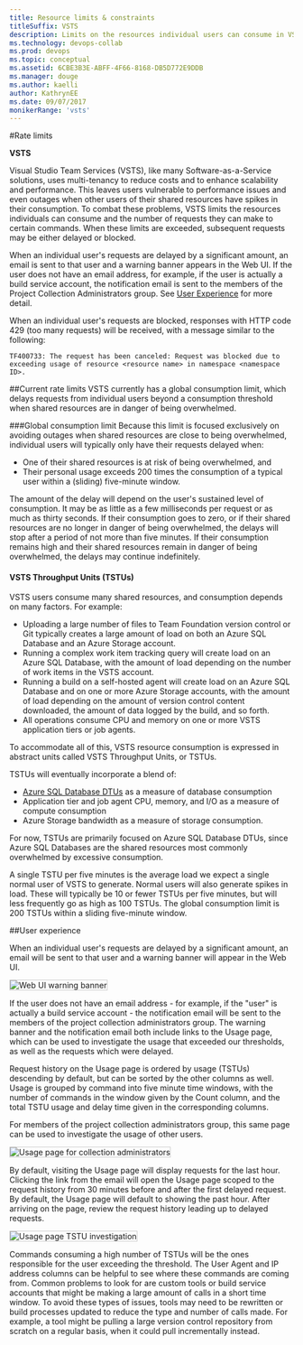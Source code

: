 ```yaml
---
title: Resource limits & constraints  
titleSuffix: VSTS  
description: Limits on the resources individual users can consume in VSTS, and the number of work item tracking requests they can make 
ms.technology: devops-collab
ms.prod: devops
ms.topic: conceptual
ms.assetid: 6CBE3B3E-ABFF-4F66-8168-DB5D772E9DDB  
ms.manager: douge
ms.author: kaelli
author: KathrynEE
ms.date: 09/07/2017
monikerRange: 'vsts'
---
```


<!--- Supports FWLINK: http://go.microsoft.com/fwlink/?LinkId=692096 -->

#Rate limits  

**VSTS**

Visual Studio Team Services (VSTS), like many Software-as-a-Service solutions, uses multi-tenancy to reduce costs and to enhance scalability and performance. This leaves users vulnerable to performance issues and even outages when other users of their shared resources have spikes in their consumption. To combat these problems, VSTS limits the resources individuals can consume and the number of 
requests they can make to certain commands. When these limits are exceeded, subsequent requests may be either delayed or blocked.

When an individual user's requests are delayed by a significant amount, an email is sent to that user and a warning banner appears in the Web UI. If the user does not have an email address, 
for example, if the user is actually a build service account, the notification email is sent to the members of the Project Collection Administrators group. See 
[User Experience](#user-experience) for more detail.

When an individual user's requests are blocked, responses with HTTP code 429 (too many requests) will be received, with a message similar to the following:

```TF400733: The request has been canceled: Request was blocked due to exceeding usage of resource <resource name> in namespace <namespace ID>.```

##Current rate limits
VSTS currently has a global consumption limit, which delays requests from individual users beyond a consumption threshold when shared resources are in danger of being overwhelmed.

###Global consumption limit
Because this limit is focused exclusively on avoiding outages when shared resources are close to being overwhelmed, individual users will typically only have their requests delayed when:

- One of their shared resources is at risk of being overwhelmed, and 
- Their personal usage exceeds 200 times the consumption of a typical user within a (sliding) five-minute window. 

The amount of the delay will depend on the user's sustained level of consumption. It may be as little as a few milliseconds per request or as much as thirty seconds. If their consumption goes to zero, or if their shared resources are no longer in danger of being overwhelmed, the delays will stop after a period of not more than five minutes. If their consumption remains high and their shared resources remain in danger of being overwhelmed, the delays may continue indefinitely.

#### VSTS Throughput Units (TSTUs)  
VSTS users consume many shared resources, and consumption depends on many factors. For example:

- Uploading a large number of files to Team Foundation version control or Git typically creates a large amount of load on both an Azure SQL Database and an Azure Storage account.
- Running a complex work item tracking query will create load on an Azure SQL Database, with the amount of load depending on the number of work items in the VSTS account. 
- Running a build on a self-hosted agent will create load on an Azure SQL Database and on one or more Azure Storage accounts, with the amount of load depending on the amount of version 
control content downloaded, the amount of data logged by the build, and so forth.
- All operations consume CPU and memory on one or more VSTS application tiers or job agents.

To accommodate all of this, VSTS resource consumption is expressed in abstract units called VSTS Throughput Units, or TSTUs.  

TSTUs will eventually incorporate a blend of:

- [Azure SQL Database DTUs](https://azure.microsoft.com/documentation/articles/sql-database-service-tiers) as a measure of database consumption   
- Application tier and job agent CPU, memory, and I/O as a measure of compute consumption   
- Azure Storage bandwidth as a measure of storage consumption.  

For now, TSTUs are primarily focused on Azure SQL Database DTUs, since Azure SQL Databases are the shared resources most commonly overwhelmed by excessive consumption. 

A single TSTU per five minutes is the average load we expect a single normal user of VSTS to generate. Normal users will also generate spikes in load. These will typically
be 10 or fewer TSTUs per five minutes, but will less frequently go as high as 100 TSTUs. The global consumption limit is 200 TSTUs within a sliding five-minute window.

<!---
###Work item tracking request limits
This limit restricts individual users to 5,000 work item tracking (WIT) commands per hour per account. When this rate is exceeded, additional WIT commands will be blocked. When
the user falls back below this rate, the blocking will stop. It is important to note that the hour window is a sliding window.

To avoid disruption of existing applications, the following commands are temporarily whitelisted:

- ```GetWorkItem```
- ```PageWorkitemsById```

To avoid hitting these limits, we recommend:

- Using the reporting APIs (Work item revisions and Work item links) instead of GetWorkItem and PageWorkitemsById.
- Saving work item changes in batches, rather than one at a time.
- Reducing the frequency of running applications which make many WIT requests.

As discussed above, we expect to add additional rate limits over time. And we always reserve the right to slow down or block usage which we believe to be abusive.  
--> 

##User experience

When an individual user's requests are delayed by a significant amount, an email will be sent to that user and a warning banner will appear in the Web UI.  

<img alt="Web UI warning banner" src="./_img/rate-limits/web-ui-warning-banner.png" style="border: 1px solid #CCCCCC" />

If the user does not have an email address - for example, if the "user" is actually a build service account - the notification email will be sent to the members of the project collection 
administrators group. The warning banner and the notification email both include links to the Usage page, which can be used to investigate the usage that exceeded our thresholds, as well 
as the requests which were delayed.

Request history on the Usage page is ordered by usage (TSTUs) descending by default, but can be sorted by the other columns as well. Usage is grouped by command into five minute time windows,
with the number of commands in the window given by the Count column, and the total TSTU usage and delay time given in the corresponding columns. 

For members of the project collection administrators group, this same page can be used to investigate the usage of other users.

<img alt="Usage page for collection administrators" src="./_img/rate-limits/usage-pca.png" style="border: 1px solid #CCCCCC" />

By default, visiting the Usage page will display requests for the last hour. Clicking the link from the email will open the Usage page scoped to the request history from 
30 minutes before and after the first delayed request. By default, the Usage page will default to showing the past hour. After arriving on the page, review the 
request history leading up to delayed requests.

<img alt="Usage page TSTU investigation" src="./_img/rate-limits/usage-tstu.png" style="border: 1px solid #CCCCCC" />

Commands consuming a high number of TSTUs will be the ones responsible for the user exceeding the threshold. The User Agent and IP address columns can be helpful to see where these commands 
are coming from. Common problems to look for are custom tools or build service accounts that might be making a large amount of calls in a short time window. To avoid these types of issues,
tools may need to be rewritten or build processes updated to reduce the type and number of calls made. For example, a tool might be pulling a large version control repository from scratch
on a regular basis, when it could pull incrementally instead. 
